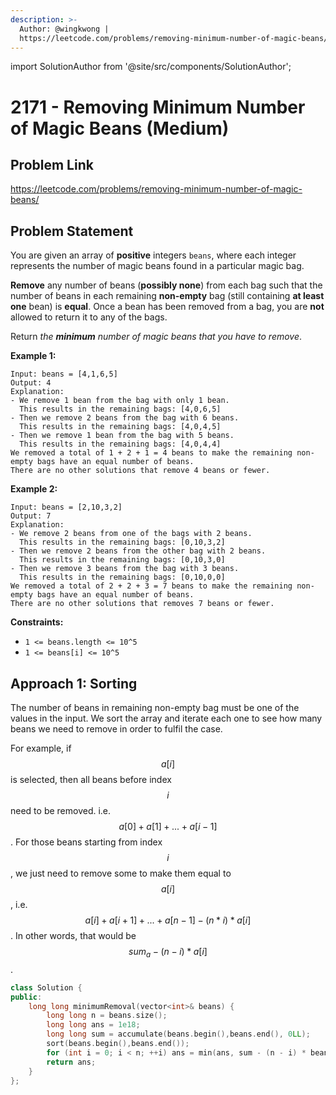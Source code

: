 ```yaml
---
description: >-
  Author: @wingkwong |
  https://leetcode.com/problems/removing-minimum-number-of-magic-beans/
---
```


import SolutionAuthor from '@site/src/components/SolutionAuthor';

# 2171 - Removing Minimum Number of Magic Beans (Medium)

## Problem Link

https://leetcode.com/problems/removing-minimum-number-of-magic-beans/

## Problem Statement

You are given an array of **positive** integers `beans`, where each integer represents the number of magic beans found in a particular magic bag.

**Remove** any number of beans (**possibly none**) from each bag such that the number of beans in each remaining **non-empty** bag (still containing **at least one** bean) is **equal**. Once a bean has been removed from a bag, you are **not** allowed to return it to any of the bags.

Return _the **minimum** number of magic beans that you have to remove_.

**Example 1:**

```
Input: beans = [4,1,6,5]
Output: 4
Explanation: 
- We remove 1 bean from the bag with only 1 bean.
  This results in the remaining bags: [4,0,6,5]
- Then we remove 2 beans from the bag with 6 beans.
  This results in the remaining bags: [4,0,4,5]
- Then we remove 1 bean from the bag with 5 beans.
  This results in the remaining bags: [4,0,4,4]
We removed a total of 1 + 2 + 1 = 4 beans to make the remaining non-empty bags have an equal number of beans.
There are no other solutions that remove 4 beans or fewer.
```

**Example 2:**

```
Input: beans = [2,10,3,2]
Output: 7
Explanation:
- We remove 2 beans from one of the bags with 2 beans.
  This results in the remaining bags: [0,10,3,2]
- Then we remove 2 beans from the other bag with 2 beans.
  This results in the remaining bags: [0,10,3,0]
- Then we remove 3 beans from the bag with 3 beans. 
  This results in the remaining bags: [0,10,0,0]
We removed a total of 2 + 2 + 3 = 7 beans to make the remaining non-empty bags have an equal number of beans.
There are no other solutions that removes 7 beans or fewer.
```

**Constraints:**

* `1 <= beans.length <= 10^5`
* `1 <= beans[i] <= 10^5`

## Approach 1: Sorting

The number of beans in remaining non-empty bag must be one of the values in the input. We sort the array and iterate each one to see how many beans we need to remove in order to fulfil the case.

For example, if $$a[i]$$ is selected, then all beans before index $$i$$ need to be removed. i.e. $$a[0] + a[1] + ... + a[i - 1]$$. For those beans starting from index $$i$$, we just need to remove some to make them equal to $$a[i]$$, i.e. $$a[i] + a[i + 1] + ... + a[n - 1] - (n * i) * a[i]$$. In other words, that would be $$sum_a - (n - i) * a[i]$$.

<SolutionAuthor name="@wingkwong"/>

```cpp
class Solution {
public:
    long long minimumRemoval(vector<int>& beans) {
        long long n = beans.size();
        long long ans = 1e18;
        long long sum = accumulate(beans.begin(),beans.end(), 0LL);
        sort(beans.begin(),beans.end());
        for (int i = 0; i < n; ++i) ans = min(ans, sum - (n - i) * beans[i]);
        return ans;
    }
};
```
